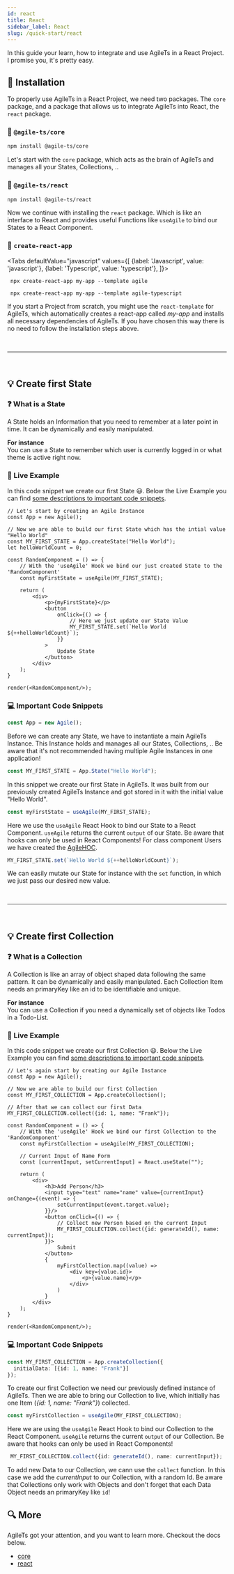 ```yaml
---
id: react 
title: React 
sidebar_label: React 
slug: /quick-start/react
---
```


In this guide your learn, how to integrate and use AgileTs in a React Project.
I promise you, it's pretty easy.

## 🔽 Installation

To properly use AgileTs in a React Project, we need two packages. The `core` package, and a package that allows us to
integrate AgileTs into React, the `react` package.

### 📁 `@agile-ts/core`

```bash npm2yarn
npm install @agile-ts/core 
```

Let's start with the `core` package, which acts as the brain of AgileTs and manages all your States, Collections, ..

### 📂 `@agile-ts/react`

```bash npm2yarn
npm install @agile-ts/react 
```

Now we continue with installing the `react` package.
Which is like an interface to React and provides useful Functions like `useAgile` 
to bind our States to a React Component.

### 🚀 `create-react-app`

<Tabs
  defaultValue="javascript"
  values={[
  {label: 'Javascript', value: 'javascript'},
  {label: 'Typescript', value: 'typescript'},
]}>

  <TabItem value="javascript">

     npx create-react-app my-app --template agile
   </TabItem>

  <TabItem value="typescript">

     npx create-react-app my-app --template agile-typescript
  </TabItem>

</Tabs>

If you start a Project from scratch, you might use the `react-template` for AgileTs, which
automatically creates a react-app called _my-app_ and installs all necessary dependencies of AgileTs.
If you have chosen this way there is no need to follow the installation steps above.


<br />

---

<br />


## 💡 Create first State

### ❓ What is a State
A State holds an Information that you need to remember at a later point in time.
It can be dynamically and easily manipulated.

**For instance** <br/>
You can use a State to remember which user is currently logged in or what theme is active right now.

### 🔴 Live Example

In this code snippet we create our first State 😃.
Below the Live Example you can find [some descriptions to important code snippets](#💻-Important-Code-Snippets).

```tsx live
// Let's start by creating an Agile Instance
const App = new Agile();

// Now we are able to build our first State which has the intial value "Hello World"
const MY_FIRST_STATE = App.createState("Hello World");
let helloWorldCount = 0;

const RandomComponent = () => {
    // With the 'useAgile' Hook we bind our just created State to the 'RandomComponent'
    const myFirstState = useAgile(MY_FIRST_STATE);

    return (
        <div>
            <p>{myFirstState}</p>
            <button
                onClick={() => {
                    // Here we just update our State Value
                    MY_FIRST_STATE.set(`Hello World ${++helloWorldCount}`);
                }}
            >
                Update State
            </button>
        </div>
    );
}

render(<RandomComponent/>);
```

### 💻 Important Code Snippets

```ts
const App = new Agile();
```
Before we can create any State, we have to instantiate a main AgileTs Instance.
This Instance holds and manages all our States, Collections, ..
Be aware that it's not recommended having multiple Agile Instances in one application!

```ts
const MY_FIRST_STATE = App.State("Hello World");
```
In this snippet we create our first State in AgileTs.
It was built from our previously created AgileTs Instance and got stored in it 
with the initial value "Hello World".

```ts
const myFirstState = useAgile(MY_FIRST_STATE);
```
Here we use the `useAgile` React Hook to bind our State to a React Component.
`useAgile` returns the current `output` of our State.
Be aware that hooks can only be used in React Components!
For class component Users we have created the [AgileHOC](../packages/react/features/AgileHOC.md).

```ts
MY_FIRST_STATE.set(`Hello World ${++helloWorldCount}`);
```
We can easily mutate our State for instance with the `set` function, 
in which we just pass our desired new value. 

<br />

---

<br />

## 💡 Create first Collection

### ❓ What is a Collection
A Collection is like an array of object shaped data following the same pattern.
It can be dynamically and easily manipulated.
Each Collection Item needs an primaryKey like an id to be identifiable and unique.

**For instance** <br/>
You can use a Collection if you need a dynamically set of objects like Todos in a Todo-List.

### 🔴 Live Example

In this code snippet we create our first Collection 😃.
Below the Live Example you can find [some descriptions to important code snippets](#💻-Important-Code-Snippets).

```tsx live
// Let's again start by creating our Agile Instance
const App = new Agile();

// Now we are able to build our first Collection 
const MY_FIRST_COLLECTION = App.createCollection();

// After that we can collect our first Data 
MY_FIRST_COLLECTION.collect({id: 1, name: "Frank"});

const RandomComponent = () => {
    // With the 'useAgile' Hook we bind our first Collection to the 'RandomComponent'
    const myFirstCollection = useAgile(MY_FIRST_COLLECTION);

    // Current Input of Name Form
    const [currentInput, setCurrentInput] = React.useState("");

    return (
        <div>
            <h3>Add Person</h3>
            <input type="text" name="name" value={currentInput} onChange={(event) => {
                setCurrentInput(event.target.value);
            }}/>
            <button onClick={() => {
                // Collect new Person based on the current Input
                MY_FIRST_COLLECTION.collect({id: generateId(), name: currentInput});
            }}>
                Submit
            </button>
            {
                myFirstCollection.map((value) =>
                    <div key={value.id}>
                        <p>{value.name}</p>
                    </div>
                )
            }
        </div>
    );
}

render(<RandomComponent/>);
```

### 💻 Important Code Snippets

```ts
const MY_FIRST_COLLECTION = App.createCollection({
  initialData: [{id: 1, name: "Frank"}]
});
```
To create our first Collection we need our previously defined instance of AgileTs.
Then we are able to bring our Collection to live, which initially has one Item (_{id: 1, name: "Frank"}_) collected.

```ts
const myFirstCollection = useAgile(MY_FIRST_COLLECTION);
```
Here we are using the `useAgile` React Hook to bind our Collection to the React Component.
`useAgile` returns the current `output` of our Collection.
Be aware that hooks can only be used in React Components!

```ts
 MY_FIRST_COLLECTION.collect({id: generateId(), name: currentInput});
```
To add new Data to our Collection, we cann use the `collect` function.
In this case we add the _currentInput_ to our Collection, with a random Id.
Be aware that Collections only work with Objects and don't forget that each Data Object needs an primaryKey like `id`!


## 🔍 More

AgileTs got your attention, and you want to learn more. Checkout the docs below.

- [core](../packages/core/Introduction.md)
- [react](../packages/react/Introduction.md)
